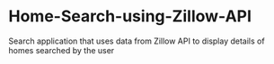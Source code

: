 # Home-Search-using-Zillow-API
Search application that uses data from Zillow API to display details of homes searched by the user
